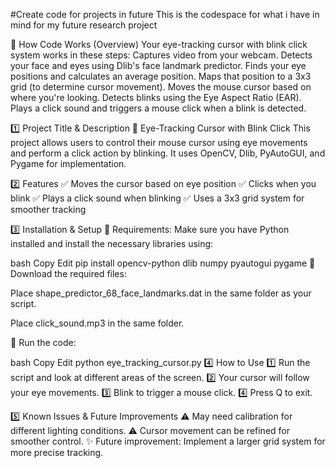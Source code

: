 #Create code for projects in future
This is the codespace for what i have in mind for my future research project


📌 How Code Works (Overview)
Your eye-tracking cursor with blink click system works in these steps:
Captures video from your webcam.
Detects your face and eyes using Dlib's face landmark predictor.
Finds your eye positions and calculates an average position.
Maps that position to a 3x3 grid (to determine cursor movement).
Moves the mouse cursor based on where you're looking.
Detects blinks using the Eye Aspect Ratio (EAR).
Plays a click sound and triggers a mouse click when a blink is detected.



1️⃣ Project Title & Description
📌 Eye-Tracking Cursor with Blink Click
This project allows users to control their mouse cursor using eye movements and perform a click action by blinking. It uses OpenCV, Dlib, PyAutoGUI, and Pygame for implementation.

2️⃣ Features
✅ Moves the cursor based on eye position
✅ Clicks when you blink
✅ Plays a click sound when blinking
✅ Uses a 3x3 grid system for smoother tracking

3️⃣ Installation & Setup
📌 Requirements:
Make sure you have Python installed and install the necessary libraries using:

bash
Copy
Edit
pip install opencv-python dlib numpy pyautogui pygame
📌 Download the required files:

Place shape_predictor_68_face_landmarks.dat in the same folder as your script.

Place click_sound.mp3 in the same folder.

📌 Run the code:

bash
Copy
Edit
python eye_tracking_cursor.py
4️⃣ How to Use
1️⃣ Run the script and look at different areas of the screen.
2️⃣ Your cursor will follow your eye movements.
3️⃣ Blink to trigger a mouse click.
4️⃣ Press Q to exit.

5️⃣ Known Issues & Future Improvements
⚠ May need calibration for different lighting conditions.
⚠ Cursor movement can be refined for smoother control.
✨ Future improvement: Implement a larger grid system for more precise tracking.
